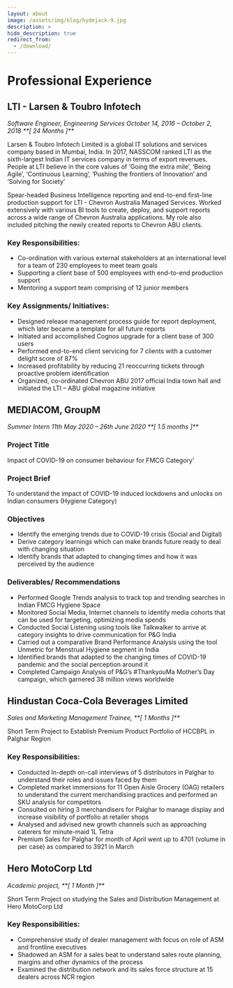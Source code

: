 ```yaml
---
layout: about
image: /assets/img/blog/hydejack-9.jpg
description: >
hide_description: true
redirect_from:
  - /download/
---
```


# Professional Experience


## LTI - Larsen & Toubro Infotech

<em>
Software Engineer,
Engineering Services
October 14, 2016 – October 2, 2018 
**[ 24 Months ]**
</em>

Larsen & Toubro Infotech Limited is a global IT solutions and services company based in Mumbai, India. In 2017, NASSCOM ranked LTI as the sixth-largest Indian IT services company in terms of export revenues. People at LTI believe in the core values of ‘Going the extra mile’, ‘Being Agile’, ‘Continuous Learning’, ‘Pushing the frontiers of Innovation’ and ‘Solving for Society’

Spear-headed Business Intelligence reporting and end-to-end first-line production support for LTI - Chevron Australia Managed Services. Worked extensively with various BI tools to create, deploy, and support reports across a wide range of Chevron Australia applications. My role also included pitching the newly created reports to Chevron ABU clients.

### Key Responsibilities:
- Co-ordination with various external stakeholders at an international level for a team of 230 employees to meet team goals 
- Supporting a client base of 500 employees with end-to-end production support 
- Mentoring a support team comprising of 12 junior members 

### Key Assignments/ Initiatives: 
- Designed release management process guide for report deployment, which later became a template for all future reports
- Initiated and accomplished Cognos upgrade for a client base of 300 users  
- Performed end-to-end client servicing for 7 clients with a customer delight score of 87%
- Increased profitability by reducing 21 reoccurring tickets through proactive problem identification
- Organized, co-ordinated Chevron ABU 2017 official India town hall and initiated the LTI – ABU global magazine initiative 


## MEDIACOM, GroupM

<em>
Summer Intern
11th May 2020 – 26th June 2020 
**[ 1.5 months ]**
</em>

### Project Title 
Impact of COVID-19 on consumer behaviour for FMCG Category’

### Project Brief 
To understand the impact of COVID-19 induced lockdowns and unlocks on Indian consumers (Hygiene Category)

### Objectives
- Identify the emerging trends due to COVID-19 crisis (Social and Digital)
- Derive category learnings which can make brands future ready to deal with changing situation  
- Identify brands that adapted to changing times and how it was perceived by the audience 

### Deliverables/ Recommendations
- Performed Google Trends analysis to track top and trending searches in Indian FMCG Hygiene Space  
- Monitored Social Media, Internet channels to identify media cohorts that can be used for targeting, optimizing media spends 
- Conducted Social Listening using tools like Talkwalker to arrive at category insights to drive communication for P&G India 
- Carried out a comparative Brand Performance Analysis using the tool Unmetric for Menstrual Hygiene segment in India   
- Identified brands that adapted to the changing times of COVID-19 pandemic and the social perception around it 
- Completed Campaign Analysis of P&G’s #ThankyouMa Mother’s Day campaign, which garnered 38 million views worldwide


## Hindustan Coca-Cola Beverages Limited

<em>
Sales and Marketing Management Trainee, 
**[ 1 Months ]**
</em>

Short Term Project to Establish Premium Product Portfolio of HCCBPL in Palghar Region  

### Key Responsibilities:
- Conducted In-depth on-call interviews of 5 distributors in Palghar to understand their roles and issues faced by them 
- Completed market immersions for 11 Open Aisle Grocery (OAG) retailers to understand the current merchandising practices  and performed an SKU analysis for competitors
- Consulted on hiring 3 merchandisers for Palghar to manage display and increase visibility of portfolio at retailer shops
- Analysed and advised new growth channels such as approaching caterers for minute-maid 1L Tetra 
- Premium Sales for Palghar for month of April went up to 4701 (volume in per case) as compared to 3921 in March 


## Hero MotoCorp Ltd 

<em>
Academic project, 
**[ 1 Month ]**
</em>

Short Term Project on studying the Sales and Distribution Management at Hero MotoCorp Ltd 

### Key Responsibilities:
-	Comprehensive study of dealer management with focus on role of ASM and frontline executives
-	Shadowed an ASM for a sales beat to understand sales route planning, margins and other dynamics of the process
-	Examined the distribution network and its sales force structure at 15 dealers across NCR region


